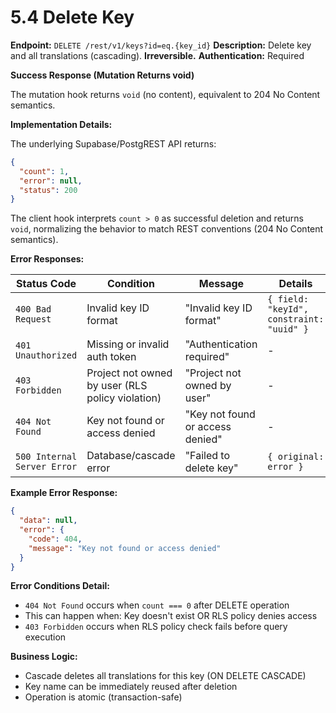 # 5.4 Delete Key

**Endpoint:** `DELETE /rest/v1/keys?id=eq.{key_id}`
**Description:** Delete key and all translations (cascading). **Irreversible.**
**Authentication:** Required

**Success Response (Mutation Returns void)**

The mutation hook returns `void` (no content), equivalent to 204 No Content semantics.

**Implementation Details:**

The underlying Supabase/PostgREST API returns:

```json
{
  "count": 1,
  "error": null,
  "status": 200
}
```

The client hook interprets `count > 0` as successful deletion and returns `void`, normalizing the behavior to match REST conventions (204 No Content semantics).

**Error Responses:**

| Status Code | Condition | Message | Details |
|-------------|-----------|---------|---------|
| `400 Bad Request` | Invalid key ID format | "Invalid key ID format" | `{ field: "keyId", constraint: "uuid" }` |
| `401 Unauthorized` | Missing or invalid auth token | "Authentication required" | - |
| `403 Forbidden` | Project not owned by user (RLS policy violation) | "Project not owned by user" | - |
| `404 Not Found` | Key not found or access denied | "Key not found or access denied" | - |
| `500 Internal Server Error` | Database/cascade error | "Failed to delete key" | `{ original: error }` |

**Example Error Response:**
```json
{
  "data": null,
  "error": {
    "code": 404,
    "message": "Key not found or access denied"
  }
}
```

**Error Conditions Detail:**
- `404 Not Found` occurs when `count === 0` after DELETE operation
- This can happen when: Key doesn't exist OR RLS policy denies access
- `403 Forbidden` occurs when RLS policy check fails before query execution

**Business Logic:**

- Cascade deletes all translations for this key (ON DELETE CASCADE)
- Key name can be immediately reused after deletion
- Operation is atomic (transaction-safe)
